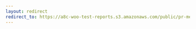 ```yaml
---
layout: redirect
redirect_to: https://a8c-woo-test-reports.s3.amazonaws.com/public/pr-merge/43123/api/index.html
---
```

